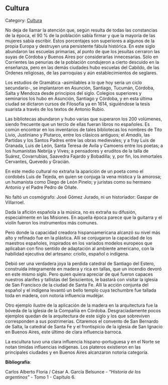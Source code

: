 ## Cultura

Category: [Cultura](http://descubrircorrientes.com.ar/2012/index.php/647-historia-desde-el-origen-hasta-1814/corrientes-en-el-siglo-xvii-periodo-1600-1750/panorama-economico-y-social/cultura)

No deja de llamar la atención que, según resulta de todas las constancias de la época, el 90 % de la población sabía firmar y que la mayoría de las mujeres sabía escribir. Estos porcentajes son superiores a algunos de la propia Europa y destruyen una persistente fábula histórica. En este siglo abundaron las escuelas primarias, al punto de que los jesuítas cerraron las suyas de Córdoba y Buenos Aires por considerarlas innecesarias. Sólo en Corrientes las penurias de la población condujeron a cierto descuido en la enseñanza, pero en las demás ciudades hubo escuelas del Cabildo, de las Ordenes religiosas, de las parroquias y aún establecimientos de seglares.

Los estudios de Gramática -asimilables a lo que hoy sería un ciclo secundario-, se implantaron en Asunción, Santiago, Tucumán, Córdoba, Salta y Mendoza desde principios del siglo. Colegios superiores y seminarios los hubo en Asunción, Santiago y Córdoba, y en esta última ciudad se dictaron cursos de Filosofía ya en 1614, siguiéndose la tesis suarista a través de los textos de Antonio Rubio.

Las bibliotecas abundaron y hubo varias que superaron los 200 volúmenes, siendo frecuente que un tercio de ellas fueran libros no españoles. Es común encontrar en los inventarios de tales bibliotecas los nombres de Tito Livio, Justiniano y Plutarco, entre los clásicos antiguos; el _Amadís_, las Partidas y los Santos Padres entre las obras medievales; y a fray Luis de Granada, Luis de León, Santa Teresa de Avila y Camoens entre los poetas; a los humanistas Nebrija y Vives; a pensadores y eruditos de la talla de Suárez, Covarrubias, Saavedra Fajardo y Bobadilla; y, por fin, los inmortales Cervantes, Quevedo y Gracián.

En este medio cultural no extraña la aparición de un poeta como el cordobés Luis de Tejeda, en quien se conjuga la vena mística y la amorosa; un humanista como Diego de León Pinelo; y juristas como su hermano Antonio y el Padre Pedro de Oñate.

No faltó un cosmógrafo: José Gómez Jurado, ni un historiador: Gaspar de Villarroel.

Dada la afición española a la música, no es extraña su difusión, especialmente en las Misiones. En aquella época parece que la guitarra y el violín fueron los instrumentos más comunes.

Pero donde la capacidad creadora hispanoamericana alcanzó su nivel más alto y refinado fue en la plástica. Allí se conjugaron la capacidad de los maestros españoles, inspirados en los variados modelos europeos que aplicaban con fino sentido de adaptación al ambiente americano, con la habilidad ejecutiva del artesano: criollo, español o indígena.

Debió ser una verdadera joya la perdida catedral de Santiago del Estero, construida íntegramente en madera y rica en tallas, que un incendio devoró en este mismo siglo. Pero quien quiera apreciar de qué fueron capaces nuestros alarifes y tallistas del Seiscientos, le bastará con visitar la iglesia de San Francisco de la ciudad de Santa Fe. Allí la acción conjunta del español y el indígena levantó un bello templo cuya techumbre fue tallada toda en madera, con notoria influencia mudéjar.

Otro ejemplo ilustre de la aplicación de la madera en la arquitectura fue la bóveda de la iglesia de la Compañía en Córdoba. Desgraciadamente pocos ejemplos quedan de la arquitectura de este siglo y los que sobreviven corresponden a sus postrimerías. Citaremos el convento de San Bernardo de Salta, la catedral de Santa Fe y el frontispicio de la iglesia de San Ignacio en Buenos Aires, este último de clara influencia barroca.

La escultura tuvo una clara influencia hispano-portuguesa y en el Norte se notan tímidas influencias indígenas. Los plateros existieron en las principales ciudades y en Buenos Aires alcanzaron notoria categoría.

**Bibliografía**:

Carlos Alberto Floria / César A. García Belsunce - _“Historia de los argentinos”_ - Tomo 1 - Capítulo 6.